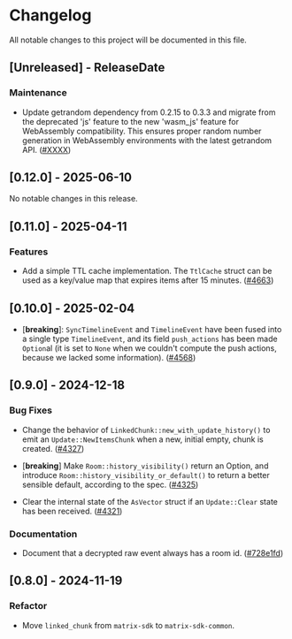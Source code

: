 # Changelog

All notable changes to this project will be documented in this file.

<!-- next-header -->

## [Unreleased] - ReleaseDate

### Maintenance

- Update getrandom dependency from 0.2.15 to 0.3.3 and migrate from the
  deprecated 'js' feature to the new 'wasm_js' feature for WebAssembly
  compatibility. This ensures proper random number generation in WebAssembly
  environments with the latest getrandom API.
  ([#XXXX](https://github.com/matrix-org/matrix-rust-sdk/pull/XXXX))

## [0.12.0] - 2025-06-10

No notable changes in this release.

## [0.11.0] - 2025-04-11

### Features

- Add a simple TTL cache implementation. The `TtlCache` struct can be used as a
  key/value map that expires items after 15 minutes.
  ([#4663](https://github.com/matrix-org/matrix-rust-sdk/pull/4663))

## [0.10.0] - 2025-02-04

- [**breaking**]: `SyncTimelineEvent` and `TimelineEvent` have been
  fused into a single type `TimelineEvent`, and its field `push_actions`
  has been made `Option`al (it is set to `None` when we couldn't
  compute the push actions, because we lacked some information).
  ([#4568](https://github.com/matrix-org/matrix-rust-sdk/pull/4568))

## [0.9.0] - 2024-12-18

### Bug Fixes

- Change the behavior of `LinkedChunk::new_with_update_history()` to emit an
  `Update::NewItemsChunk` when a new, initial empty, chunk is created.
  ([#4327](https://github.com/matrix-org/matrix-rust-sdk/pull/4321))

- [**breaking**] Make `Room::history_visibility()` return an Option, and
  introduce `Room::history_visibility_or_default()` to return a better
  sensible default, according to the spec.
  ([#4325](https://github.com/matrix-org/matrix-rust-sdk/pull/4325))

- Clear the internal state of the `AsVector` struct if an `Update::Clear`
  state has been received.
  ([#4321](https://github.com/matrix-org/matrix-rust-sdk/pull/4321))

### Documentation

- Document that a decrypted raw event always has a room id.
  ([#728e1fd](https://github.com/matrix-org/matrix-rust-sdk/commit/728e1fda2ae9f1bfa87df162aa553040be705223))

## [0.8.0] - 2024-11-19

### Refactor

- Move `linked_chunk` from `matrix-sdk` to `matrix-sdk-common`.


